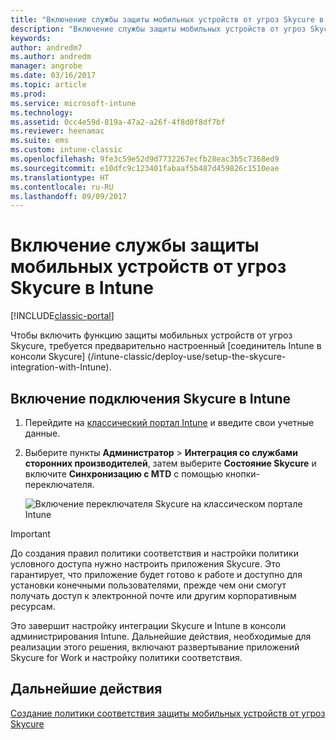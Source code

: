 ```yaml
---
title: "Включение службы защиты мобильных устройств от угроз Skycure в Intune"
description: "Включение службы защиты мобильных устройств от угроз Skycure на классическом портале Intune."
keywords: 
author: andredm7
ms.author: andredm
manager: angrobe
ms.date: 03/16/2017
ms.topic: article
ms.prod: 
ms.service: microsoft-intune
ms.technology: 
ms.assetid: 0cc4e59d-819a-47a2-a26f-4f8d0f8df7bf
ms.reviewer: heenamac
ms.suite: ems
ms.custom: intune-classic
ms.openlocfilehash: 9fe3c59e52d9d7732267ecfb28eac3b5c7368ed9
ms.sourcegitcommit: e10dfc9c123401fabaaf5b487d459826c1510eae
ms.translationtype: HT
ms.contentlocale: ru-RU
ms.lasthandoff: 09/09/2017
---
```

# <a name="enable-skycure-mobile-threat-defense-in-intune"></a>Включение службы защиты мобильных устройств от угроз Skycure в Intune

[!INCLUDE[classic-portal](../includes/classic-portal.md)]

Чтобы включить функцию защиты мобильных устройств от угроз Skycure, требуется предварительно настроенный [соединитель Intune в консоли Skycure] (/intune-classic/deploy-use/setup-the-skycure-integration-with-Intune).

## <a name="to-enable-the-skycure-mtd-connection-in-intune"></a>Включение подключения Skycure в Intune

1.  Перейдите на [классический портал Intune](https://manage.microsoft.com/) и введите свои учетные данные.

2.  Выберите пункты **Администратор** &gt; **Интеграция со службами сторонних производителей**, затем выберите **Состояние Skycure** и включите **Синхронизацию с MTD** с помощью кнопки-переключателя.

    ![Включение переключателя Skycure на классическом портале Intune](../media/mtp/enable-skycure-1.png)

> [!IMPORTANT] 
> До создания правил политики соответствия и настройки политики условного доступа нужно настроить приложения Skycure. Это гарантирует, что приложение будет готово к работе и доступно для установки конечными пользователями, прежде чем они смогут получать доступ к электронной почте или другим корпоративным ресурсам.

Это завершит настройку интеграции Skycure и Intune в консоли администрирования Intune. Дальнейшие действия, необходимые для реализации этого решения, включают развертывание приложений Skycure for Work и настройку политики соответствия.

## <a name="next-steps"></a>Дальнейшие действия

[Создание политики соответствия защиты мобильных устройств от угроз Skycure](/intune-classic/deploy-use/create-skycure-mobile-threat-defense-compliance-policy)
